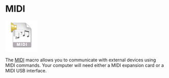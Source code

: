 # MIDI

![](../../images/midispeaker.png)

The [MIDI](https://en.wikipedia.org/wiki/MIDI) macro allows you to communicate with external devices using MIDI commands. Your computer will need either a MIDI expansion card or a MIDI USB interface.



